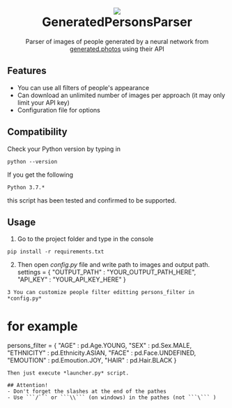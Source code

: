 <h1 align="center">
  <br>
  <a><img src="https://i.ibb.co/V9FNKCy/Fram2e-1.png alt="ImagePixelizer "></a>
  <br>
  GeneratedPersonsParser
  <br>
</h1>
<p align="center">Parser of images of people generated by a neural network from <a href="https://generated.photos/">generated.photos</a> using their API</p>

## Features
 - You can use all filters of people's appearance
 - Can download an unlimited number of images per approach (it may only limit your API key)
 - Configuration file for options
 
 
## Compatibility
Check your Python version by typing in
```shell script
python --version
```
If you get the following
```shell script
Python 3.7.*
```
this script has been tested and confirmed to be supported.


## Usage
1. Go to the project folder and type in the console
```shell script
pip install -r requirements.txt
```
2. Then open *config.py* file and write path to images and output path.
settings = {
    "OUTPUT_PATH" : "YOUR_OUTPUT_PATH_HERE",
    "API_KEY" : "YOUR_API_KEY_HERE"
}

```
3 You can customize people filter editting persons_filter in *config.py*
```
# for example
persons_filter = {
    "AGE" : pd.Age.YOUNG,
    "SEX" : pd.Sex.MALE,
    "ETHNICITY" : pd.Ethnicity.ASIAN,
    "FACE" : pd.Face.UNDEFINED,
    "EMOUTION" : pd.Emoution.JOY,
    "HAIR" : pd.Hair.BLACK
}
```
Then just execute *launcher.py* script.

## Attention!
- Don't forget the slashes at the end of the pathes
- Use ```/``` or ```\\``` (on windows) in the pathes (not ```\``` )
